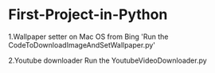 # First-Project-in-Python
1.Wallpaper setter on Mac OS from Bing
'Run the CodeToDownloadImageAndSetWallpaper.py'

2.Youtube downloader
Run the YoutubeVideoDownloader.py
